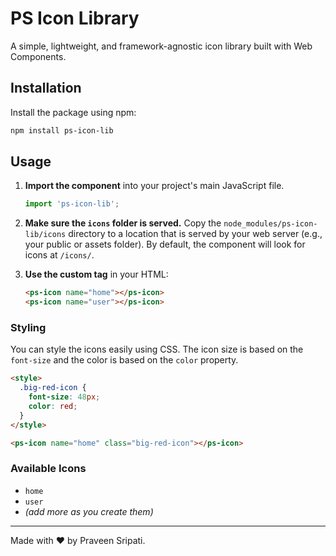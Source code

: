 # PS Icon Library

A simple, lightweight, and framework-agnostic icon library built with Web Components.

## Installation

Install the package using npm:

```bash
npm install ps-icon-lib
```

## Usage

1.  **Import the component** into your project's main JavaScript file.

    ```javascript
    import 'ps-icon-lib';
    ```

2.  **Make sure the `icons` folder is served.** Copy the `node_modules/ps-icon-lib/icons` directory to a location that is served by your web server (e.g., your public or assets folder). By default, the component will look for icons at `/icons/`.

3.  **Use the custom tag** in your HTML:

    ```html
    <ps-icon name="home"></ps-icon>
    <ps-icon name="user"></ps-icon>
    ```

### Styling

You can style the icons easily using CSS. The icon size is based on the `font-size` and the color is based on the `color` property.

```html
<style>
  .big-red-icon {
    font-size: 48px;
    color: red;
  }
</style>

<ps-icon name="home" class="big-red-icon"></ps-icon>
```

### Available Icons

* `home`
* `user`
* *(add more as you create them)*

---
Made with ❤️ by Praveen Sripati.